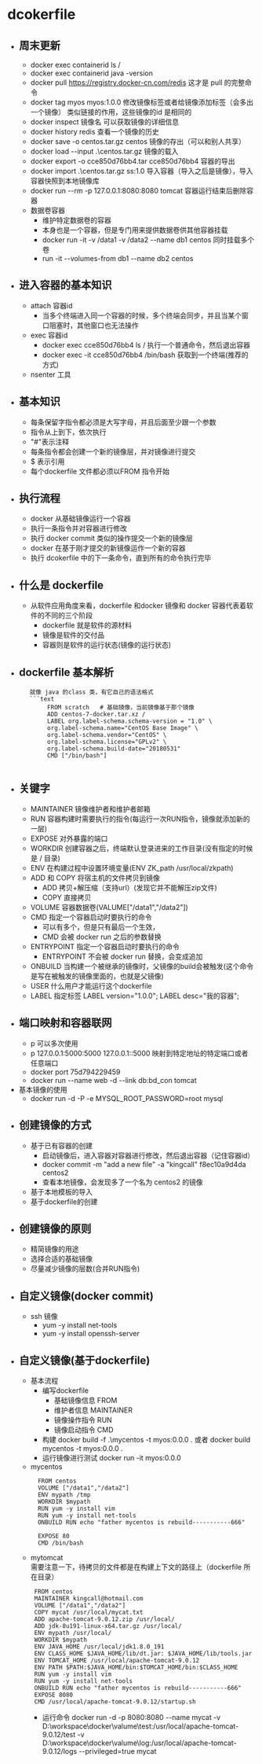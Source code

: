 # dcokerfile
   - ## 周末更新
        - docker exec containerid ls / 
        - docker exec containerid java -version
        - docker pull https://registry.docker-cn.com/redis   这才是 pull 的完整命令
        - docker tag myos myos:1.0.0  修改镜像标签或者给镜像添加标签（会多出一个镜像） 类似链接的作用，这些镜像的id 是相同的
        - docker inspect 镜像名 可以获取镜像的详细信息
        - docker history redis 查看一个镜像的历史
        - docker save -o centos.tar.gz centos 镜像的存出（可以和别人共享）
        - docker load --input .\centos.tar.gz 镜像的载入
        - docker export -o cce850d76bb4.tar cce850d76bb4 容器的导出
        - docker import .\centos.tar.gz ss:1.0 导入容器（导入之后是镜像），导入容器快照到本地镜像库
        - docker run --rm -p 127.0.0.1:8080:8080 tomcat 容器运行结束后删除容器
        - 数据卷容器
            - 维护特定数据卷的容器
            - 本身也是一个容器，但是专门用来提供数据卷供其他容器挂载
            - docker run -it -v /data1 -v /data2 --name db1 centos 同时挂载多个卷
            - run -it --volumes-from db1 --name db2 centos 
   - ## 进入容器的基本知识
        - attach 容器id
            - 当多个终端进入同一个容器的时候，多个终端会同步，并且当某个窗口阻塞时，其他窗口也无法操作
        - exec 容器id
            -  docker exec cce850d76bb4 ls / 执行一个普通命令，然后退出容器
            - docker exec -it cce850d76bb4  /bin/bash 获取到一个终端(推荐的方式)
        - nsenter 工具
   - ## 基本知识  
        - 每条保留字指令都必须是大写字母，并且后面至少跟一个参数
        - 指令从上到下，依次执行
        - "#"表示注释  
        - 每条指令都会创建一个新的镜像层，并对镜像进行提交
        - $ 表示引用
        - 每个dockerfile 文件都必须以FROM 指令开始
   - ## 执行流程
        - docker 从基础镜像运行一个容器
        - 执行一条指令并对容器进行修改
        - 执行 docker commit 类似的操作提交一个新的镜像层
        - docker 在基于刚才提交的新镜像运作一个新的容器
        - 执行 dcokerfile 中的下一条命令，直到所有的命令执行完毕
   - ## 什么是 dockerfile
        - 从软件应用角度来看，dockerfile 和docker 镜像和 docker 容器代表着软件的不同的三个阶段
            - dockerfile 就是软件的源材料
            - 镜像是软件的交付品
            - 容器则是软件的运行状态(镜像的运行状态)   
   - ## dockerfile 基本解析
            就像 java 的class 类，有它自己的语法格式
            ```text
                 FROM scratch   # 基础镜像，当前镜像基于那个镜像
                 ADD centos-7-docker.tar.xz /
                 LABEL org.label-schema.schema-version = "1.0" \
                 org.label-schema.name="CentOS Base Image" \
                 org.label-schema.vendor="CentOS" \
                 org.label-schema.license="GPLv2" \
                 org.label-schema.build-date="20180531"
                 CMD ["/bin/bash"]
      ```
   - ## 关键字  
        - MAINTAINER 镜像维护者和维护者邮箱
        - RUN 容器构建时需要执行的指令(每运行一次RUN指令，镜像就添加新的一层)
        - EXPOSE 对外暴露的端口
        - WORKDIR 创建容器之后，终端默认登录进来的工作目录(没有指定的时候是 / 目录)
        - ENV 在构建过程中设置环境变量(ENV ZK_path /usr/local/zkpath)
        - ADD 和 COPY 将宿主机的文件拷贝到镜像
            - ADD 拷贝+解压缩（支持url）(发现它并不能解压zip文件)
            - COPY 直接拷贝
        - VOLUME 容器数据卷(VALUME["/data1","/data2"])
        - CMD 指定一个容器启动时要执行的命令
            -  可以有多个，但是只有最后一个生效，
            -  CMD 会被 docker run 之后的参数替换
        - ENTRYPOINT 指定一个容器启动时要执行的命令
            - ENTRYPOINT 不会被 docker run 替换，会变成追加
        - ONBUILD 当构建一个被继承的镜像时，父镜像的build会被触发(这个命令是写在被触发的镜像里面的，也就是父镜像)
        - USER 什么用户才能运行这个dockerfile
        - LABEL 指定标签 LABEL version="1.0.0"; LABEL desc="我的容器";
   - ## 端口映射和容器联网
        - p 可以多次使用
        - p 127.0.0.1:5000:5000  127.0.0.1::5000 映射到特定地址的特定端口或者任意端口
        - docker port 75d794229459
        - docker run --name web -d --link db:bd_con tomcat
   - 基本镜像的使用
        -  docker run -d -P -e MYSQL_ROOT_PASSWORD=root mysql
   - ## 创建镜像的方式
        - 基于已有容器的创建
            - 启动镜像后，进入容器对容器进行修改，然后退出容器（记住容器id）
            - docker commit -m "add a new file" -a "kingcall" f8ec10a9d4da centos2
            - 查看本地镜像，会发现多了一个名为 centos2 的镜像
        - 基于本地模板的导入
        - 基于dockerfile的创建
   - ## 创建镜像的原则
        - 精简镜像的用途
        - 选择合适的基础镜像
        - 尽量减少镜像的层数(合并RUN指令)
   - ## 自定义镜像(docker commit)
        - ssh 镜像
            - yum -y install net-tools
            - yum -y install openssh-server
   - ## 自定义镜像(基于dockerfile)
        - 基本流程
            - 编写dockerfile
                - 基础镜像信息   FROM
                - 维护者信息     MAINTAINER 
                - 镜像操作指令   RUN
                - 镜像启动指令   CMD
            - 构建  docker build -f .\mycentos -t myos:0.0.0 . 或者  docker build mycentos -t myos:0.0.0 . 
            - 运行镜像进行测试  docker run -it myos:0.0.0
        - mycentos
            ```text
              FROM centos
              VOLUME ["/data1","/data2"]
              ENV mypath /tmp
              WORKDIR $mypath
              RUN yum -y install vim
              RUN yum -y install net-tools
              ONBUILD RUN echo "father mycentos is rebuild-----------666"
    
              EXPOSE 80
              CMD /bin/bash
            ```  
        - mytomcat  
            需要注意一下，待拷贝的文件都是在构建上下文的路径上（dockerfile 所在目录）
            ```text
             FROM centos
             MAINTAINER kingcall@hotmail.com
             VOLUME ["/data1","/data2"]
             COPY mycat /usr/local/mycat.txt
             ADD apache-tomcat-9.0.12.zip /usr/local/
             ADD jdk-8u191-linux-x64.tar.gz /usr/local/
             ENV mypath /usr/local/
             WORKDIR $mypath
             ENV JAVA_HOME /usr/local/jdk1.8.0_191
             ENV CLASS_HOME $JAVA_HOME/lib/dt.jar: $JAVA_HOME/lib/tools.jar
             ENV TOMCAT_HOME /usr/local/apache-tomcat-9.0.12
             ENV PATH $PATH:$JAVA_HOME/bin:$TOMCAT_HOME/bin:$CLASS_HOME
             RUN yum -y install vim
             RUN yum -y install net-tools
             ONBUILD RUN echo "father mycentos is rebuild-----------666"
             EXPOSE 8080
             CMD /usr/local/apache-tomcat-9.0.12/startup.sh
            ```
            - 运行命令
                docker run -d -p 8080:8080 --name mycat  -v D:\workspace\docker\valume\test:/usr/local/apache-tomcat-9.0.12/test -v D:\workspace\docker\valume\log:/usr/local/apache-tomcat-9.0.12/logs --privileged=true mycat